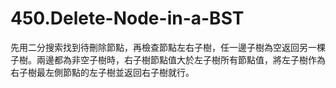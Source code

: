# 450.Delete-Node-in-a-BST

先用二分搜索找到待刪除節點，再檢查節點左右子樹，任一邊子樹為空返回另一棵子樹。兩邊都為非空子樹時，右子樹節點值大於左子樹所有節點值，將左子樹作為右子樹最左側節點的左子樹並返回右子樹就行。
